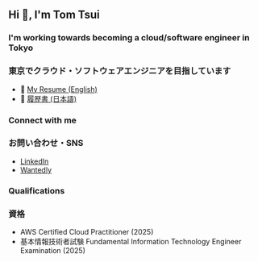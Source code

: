 ## Hi 👋, I'm Tom Tsui

### I'm working towards becoming a cloud/software engineer in Tokyo
### 東京でクラウド・ソフトウェアエンジニアを目指しています
- 📄 [My Resume (English)](https://tom2642.github.io/resume/)
- 📄 [履歴書 (日本語)](https://tom2642.github.io/rirekusyo/)


### Connect with me
### お問い合わせ・SNS
- [LinkedIn](https://linkedin.com/in/tomtsui)
- [Wantedly](https://www.wantedly.com/id/jo_genei)

### Qualifications
### 資格
- AWS Certified Cloud Practitioner (2025)
- 基本情報技術者試験 Fundamental Information Technology Engineer Examination (2025)